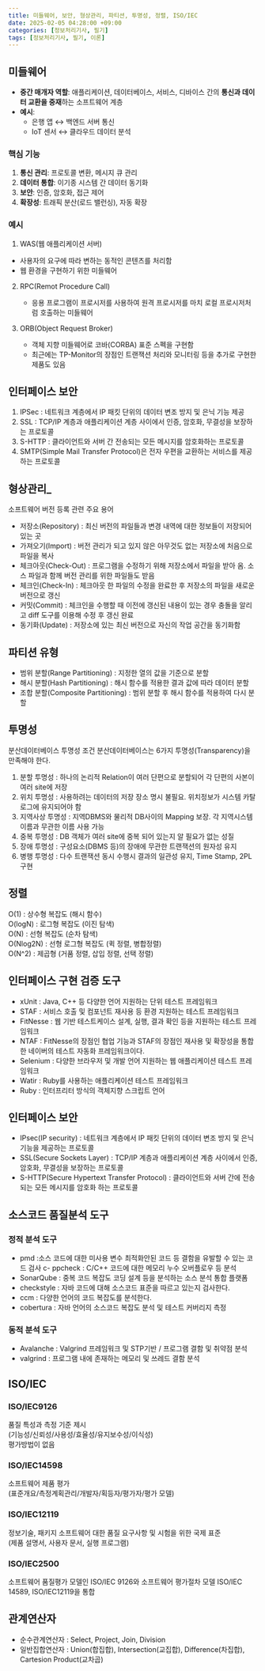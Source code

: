 ```yaml
---
title: 미들웨어, 보안, 형상관리, 파티션, 투명성, 정렬, ISO/IEC
date: 2025-02-05 04:28:00 +09:00
categories: [정보처리기사, 필기]
tags: [정보처리기사, 필기, 이론]
---
```

## 미들웨어
- **중간 매개자 역할**: 애플리케이션, 데이터베이스, 서비스, 디바이스 간의 **통신과 데이터 교환을 중재**하는 소프트웨어 계층  
- **예시**:  
  - 은행 앱 ↔︎ 백엔드 서버 통신  
  - IoT 센서 ↔︎ 클라우드 데이터 분석  

### 핵심 기능
1. **통신 관리**: 프로토콜 변환, 메시지 큐 관리  
2. **데이터 통합**: 이기종 시스템 간 데이터 동기화  
3. **보안**: 인증, 암호화, 접근 제어  
4. **확장성**: 트래픽 분산(로드 밸런싱), 자동 확장

### 예시
1. WAS(웹 애플리케이션 서버)
  - 사용자의 요구에 따라 변하는 동적인 콘텐츠를 처리함
  - 웹 환경을 구현하기 위한 미들웨어
2. RPC(Remot Procedure Call)
   - 응용 프로그램이 프로시저를 사용하여 원격 프로시저를 마치 로컬 프로시저처럼 호출하는 미들웨어

3. ORB(Object Request Broker)
   - 객체 지향 미들웨어로 코바(CORBA) 표준 스펙을 구현함
   - 최근에는 TP-Monitor의 장점인 트랜잭션 처리와 모니터링 등을 추가로 구현한 제품도 있음

## 인터페이스 보안
1. IPSec : 네트워크 계층에서 IP 패킷 단위의 데이터 변조 방지 및 은닉 기능 제공
2. SSL : TCP/IP 계층과 애플리케이션 계층 사이에서 인증, 암호화, 무결성을 보장하는 프로토콜
4. S-HTTP : 클라이언트와 서버 간 전송되는 모든 메시지를 암호화하는 프로토콜
3. SMTP(Simple Mail Transfer Protocol)은 전자 우편을 교환하는 서비스를 제공하는 프로토콜

## 형상관리_
소프트웨어 버전 등록 관련 주요 용어
- 저장소(Repository) : 최신 버전의 파일들과 변경 내역에 대한 정보들이 저장되어 있는 곳
- 가져오기(Import) : 버전 관리가 되고 있지 않은 아무것도 없는 저장소에 처음으로 파일을 복사
- 체크아웃(Check-Out) : 프로그램을 수정하기 위해 저장소에서 파일을 받아 옴. 소스 파일과 함께 버전 관리를 위한 파일들도 받음
- 체크인(Check-In) : 체크아웃 한 파일의 수정을 완료한 후 저장소의 파일을 새로운 버전으로 갱신
- 커밋(Commit) : 체크인을 수행할 때 이전에 갱신된 내용이 있는 경우 충돌을 알리고 diff 도구를 이용해 수정 후 갱신 완료
- 동기화(Update) : 저장소에 있는 최신 버전으로 자신의 작업 공간을 동기화함

## 파티션 유형
- 범위 분할(Range Partitioning) : 지정한 열의 값을 기준으로 분할
- 해시 분할(Hash Partitioning) : 해시 함수를 적용한 결과 값에 따라 데이터 분할
- 조합 분할(Composite Partitioning) : 범위 분할 후 해시 함수를 적용하여 다시 분할

## 투명성
분산데이터베이스 투명성 조건
분산데이터베이스는 6가지 투명성(Transparency)을 만족해야 한다.

1. 분할 투명성 : 하나의 논리적 Relation이 여러 단편으로 분할되어 각 단편의 사본이 여러 site에 저장
2. 위치 투명성 : 사용하려는 데이터의 저장 장소 명시 불필요. 위치정보가 시스템 카탈로그에 유지되어야 함
3. 지역사상 투명성 : 지역DBMS와 물리적 DB사이의 Mapping 보장. 각 지역시스템 이름과 무관한 이름 사용 가능
4. 중복 투명성 : DB 객체가 여러 site에 중복 되어 있는지 알 필요가 없는 성질
5. 장애 투명성 : 구성요소(DBMS 등)의 장애에 무관한 트랜잭션의 원자성 유지
6. 병행 투명성 : 다수 트랜잭션 동시 수행시 결과의 일관성 유지, Time Stamp, 2PL 구현

## 정렬
O(1) : 상수형 복잡도 (해시 함수)   
O(logN) : 로그형 복잡도 (이진 탐색)   
O(N) : 선형 복잡도 (순차 탐색)   
O(Nlog2N) : 선형 로그형 복잡도 (퀵 정렬, 병합정렬)   
O(N^2) : 제곱형 (거품 정렬, 삽입 정렬, 선택 정렬)   


## 인터페이스 구현 검증 도구
- xUnit : Java, C++ 등 다양한 언어 지원하는 단위 테스트 프레임워크
- STAF : 서비스 호출 및 컴포넌트 재사용 등 환경 지원하는 테스트 프레임워크
- FitNesse : 웹 기반 테스트케이스 설계, 실행, 결과 확인 등을 지원하는 테스트 프레임워크
- NTAF : FitNesse의 장점인 협업 기능과  STAF의 장점인 재사용 및 확장성을 통합한 네이버의 테스트 자동화 프레임워크이다.
- Selenium : 다양한 브라우저 및 개발 언어 지원하는 웹 애플리케이션 테스트 프레임워크
- Watir : Ruby를 사용하는 애플리케이션 테스트 프레임워크
- Ruby : 인터프리터 방식의 객체지향 스크립트 언어

## 인터페이스 보안
- IPsec(IP security) : 네트워크 계층에서 IP 패킷 단위의 데이터 변조 방지 및 은닉 기능을 제공하는 프로토콜
- SSL(Secure Sockets Layer) : TCP/IP 계층과 애플리케이션 계층 사이에서 인증, 암호화, 무결성을 보장하는 프로토콜
- S-HTTP(Secure Hypertext Transfer Protocol) : 클라이언트와 서버 간에 전송되는 모든 메시지를 암호화 하는 프로토콜

## 소스코드 품질분석 도구
### 정적 분석 도구
- pmd :소스 코드에 대한 미사용 변수 최적화안된 코드 등 결함을 유발할 수 있는 코드 검사
c- ppcheck : C/C++ 코드에 대한 메모리 누수 오버플로우 등 분석
- SonarQube : 중복 코드 복잡도 코딩 설계 등을 분석하는 소스 분석 통합 플랫폼
- checkstyle : 자바 코드에 대해 소스코드 표준을 따르고 있는지 검사한다.
- ccm : 다양한 언어의 코드 복잡도를 분석한다.
- cobertura : 자바 언어의 소스코드 복잡도 분석 및 테스트 커버리지 측정

### 동적 분석 도구
- Avalanche : Valgrind 프레임워크 및 STP기반 / 프로그램 결함 및 취약점 분석
- valgrind : 프로그램 내에 존재하는 메모리 및 쓰레드 결함 분석

## ISO/IEC
### ISO/IEC9126
품질 특성과 측정 기준 제시   
(기능성/신뢰성/사용성/효율성/유지보수성/이식성)   
평가방법이 없음

### ISO/IEC14598
소프트웨어 제품 평가   
(표준개요/측정계획관리/개발자/획등자/평가자/평가 모델)    

### ISO/IEC12119
정보기술, 패키지 소프트웨어 대한 품질 요구사항 및 시험을 위한 국제 표준   
(제품 설명서, 사용자 문서, 실행 프로그램) 

### ISO/IEC2500
소프트웨어 품질평가 모델인 ISO/IEC 9126와 소프트웨어 평가절차 모델 ISO/IEC 14589, ISO/IEC12119을 통합   

## 관계연산자
- 순수관계연산자 : Select, Project, Join, Division
- 일반집합연산자 : Union(합집합), Intersection(교집합), Difference(차집합), Cartesion Product(교차곱)